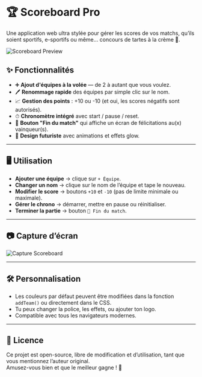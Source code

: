 # 🏆 Scoreboard Pro

Une application web ultra stylée pour gérer les scores de vos matchs, qu’ils soient sportifs, e-sportifs ou même… concours de tartes à la crème 🍰.

![Scoreboard Preview](https://user-images.githubusercontent.com/000000/scoreboard-preview.png) <!-- Remplace par un vrai screenshot -->

## ✨ Fonctionnalités

- ➕ **Ajout d'équipes à la volée** — de 2 à autant que vous voulez.
- 🖊 **Renommage rapide** des équipes par simple clic sur le nom.
- 📈 **Gestion des points** : +10 ou -10 (et oui, les scores négatifs sont autorisés).
- ⏱ **Chronomètre intégré** avec start / pause / reset.
- 🏁 **Bouton "Fin du match"** qui affiche un écran de félicitations au(x) vainqueur(s).
- 🎨 **Design futuriste** avec animations et effets glow.

---

## 🖥 Utilisation

- **Ajouter une équipe** → clique sur `+ Équipe`.
- **Changer un nom** → clique sur le nom de l’équipe et tape le nouveau.
- **Modifier le score** → boutons `+10` et `-10` (pas de limite minimale ou maximale).
- **Gérer le chrono** → démarrer, mettre en pause ou réinitialiser.
- **Terminer la partie** → bouton `🏁 Fin du match`.

---

## 📷 Capture d’écran

![Capture Scoreboard](https://user-images.githubusercontent.com/000000/scoreboard-screenshot.png) <!-- Remplace par une vraie capture -->

---

## 🛠 Personnalisation

- Les couleurs par défaut peuvent être modifiées dans la fonction `addTeam()` ou directement dans le CSS.
- Tu peux changer la police, les effets, ou ajouter ton logo.
- Compatible avec tous les navigateurs modernes.

---

## 📄 Licence

Ce projet est open-source, libre de modification et d’utilisation, tant que vous mentionnez l’auteur original.  
Amusez-vous bien et que le meilleur gagne ! 🥇
